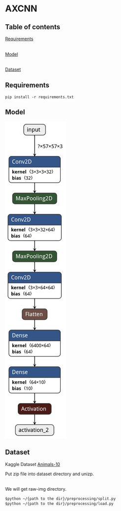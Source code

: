 # **AXCNN**
## Table of contents
[Requirements](#requirements)
######
[Model](#model)
######
[Dataset](#dataset)

## Requirements
```
pip install -r requirements.txt
```

## Model
![model architecture](./visual/my_model.h5.png)

## Dataset
Kaggle Dataset [Animals-10](https://www.kaggle.com/alessiocorrado99/animals10)

Put zip file into dataset directory and unizp.
######
We will get raw-img directory.
```
$python ~/{path to the dir}/preprocessing/split.py
$python ~/{path to the dir}/preprocessing/load.py
```
